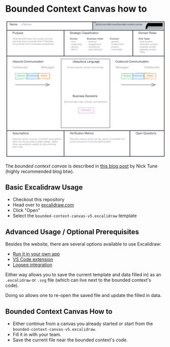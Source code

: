 # Bounded Context Canvas how to

![Bounded Context Canvas Excalidraw version](bounded-context-canvas-excalidraw.svg)

The *bounded context canvas* is described in [this blog post](https://medium.com/nick-tune-tech-strategy-blog/bounded-context-canvas-v2-simplifications-and-additions-229ed35f825f) by Nick Tune (highly recommended blog btw).

## Basic Excalidraw Usage

- Checkout this repository
- Head over to [excalidraw.com](https://excalidraw.com/)
- Click "Open"
- Select the `bounded-context-canvas-v5.excalidraw` template

## Advanced Usage / Optional Prerequisites

Besides the website, there are several options available to use Excalidraw:

- [Run it in your own app](https://github.com/excalidraw/excalidraw)
- [VS Code extension](https://marketplace.visualstudio.com/items?itemName=pomdtr.excalidraw-editor)
- [Logseq integration](https://www.loom.com/share/cdc10a6d54644d7c9bb88cdcb3a0168b?t=0)

Either way allows you to save the current template and data filled in) as an `.excalidraw` or `.svg` file (which can live next to the bounded context's code).

Doing so allows one to re-open the saved file and update the filled in data.

## Bounded Context Canvas How to

- Either continue from a canvas you already started or start from the `bounded-context-canvas-v5.excalidraw`.
- Fill it in with your team.
- Save the current file near the bounded context's code.

